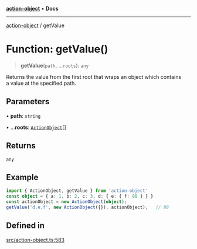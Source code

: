 [**action-object**](../README.md) • **Docs**

***

[action-object](../globals.md) / getValue

# Function: getValue()

> **getValue**(`path`, ...`roots`): `any`

Returns the value from the first root that wraps an object which contains  
a value at the specified path.

## Parameters

• **path**: `string`

• ...**roots**: [`ActionObject`](../classes/ActionObject.md)[]

## Returns

`any`

## Example

```ts
import { ActionObject, getValue } from 'action-object'
const object = { a: 1, b: 2, c: 3, d: { e: { f: 88 } } }
const actionObject = new ActionObject(object);
getValue('d.e.f', new ActionObject({}), actionObject);   // 88
```

## Defined in

[src/action-object.ts:583](https://github.com/mksunny1/action-object/blob/c0bfb5553eaceeaf077143b5e92f03bc4b891b33/src/action-object.ts#L583)

